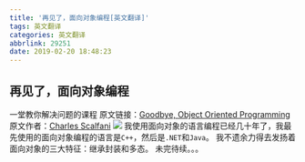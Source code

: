 ```yaml
---
title: '再见了，面向对象编程[英文翻译]'
tags: 英文翻译
categories: 英文翻译
abbrlink: 29251
date: 2019-02-20 18:48:23
---
```

## 再见了，面向对象编程
一堂教你解决问题的课程
原文链接：[Goodbye, Object Oriented Programming](https://medium.com/@cscalfani/goodbye-object-oriented-programming-a59cda4c0e53)
原文作者：[Charles Scalfani](https://medium.com/@cscalfani)
![](https://cdn-images-1.medium.com/max/1600/1*cBFSQ9Ytv_D0jwGtpuL5WA.png)
我使用面向对象的语言编程已经几十年了，我最先使用的面向对象编程的语言是`C++`，然后是`.NET`和`Java`。
我不遗余力得去发扬着面向对象的三大特征：继承封装和多态。
未完待续。。。